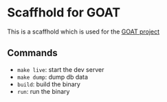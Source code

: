 # Scaffhold for GOAT

This is a scaffhold which is used for the [GOAT project](https://github.com/peterszarvas94/goat)

## Commands

- `make live`: start the dev server
- `make dump`: dump db data
- `build`: build the binary
- `run`: run the binary
